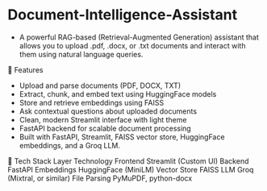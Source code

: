 # Document-Intelligence-Assistant
- A powerful RAG-based (Retrieval-Augmented Generation) assistant that allows you to upload .pdf, .docx, or .txt documents and interact with them using natural language queries.

🚀 Features
- Upload and parse documents (PDF, DOCX, TXT)
- Extract, chunk, and embed text using HuggingFace models
- Store and retrieve embeddings using FAISS
- Ask contextual questions about uploaded documents
- Clean, modern Streamlit interface with light theme
- FastAPI backend for scalable document processing
- Built with FastAPI, Streamlit, FAISS vector store, HuggingFace embeddings, and a Groq LLM.

🧱 Tech Stack
Layer              Technology
Frontend           Streamlit (Custom UI)
Backend            FastAPI
Embeddings         HuggingFace (MiniLM)
Vector Store       FAISS
LLM                Groq (Mixtral, or similar)
File Parsing       PyMuPDF, python-docx
